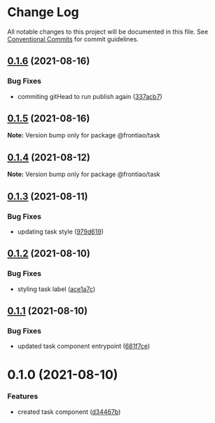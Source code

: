 # Change Log

All notable changes to this project will be documented in this file.
See [Conventional Commits](https://conventionalcommits.org) for commit guidelines.

## [0.1.6](https://github.com/mateusrdgs/frontiao-ui/compare/@frontiao/task@0.1.5...@frontiao/task@0.1.6) (2021-08-16)


### Bug Fixes

* commiting gitHead to run publish again ([337acb7](https://github.com/mateusrdgs/frontiao-ui/commit/337acb786551236db6f092618db501c30a011c4f))





## [0.1.5](https://github.com/mateusrdgs/frontiao-ui/compare/@frontiao/task@0.1.4...@frontiao/task@0.1.5) (2021-08-16)

**Note:** Version bump only for package @frontiao/task





## [0.1.4](https://github.com/mateusrdgs/frontiao-ui/compare/@frontiao/task@0.1.3...@frontiao/task@0.1.4) (2021-08-12)

**Note:** Version bump only for package @frontiao/task





## [0.1.3](https://github.com/mateusrdgs/frontiao-ui/compare/@frontiao/task@0.1.2...@frontiao/task@0.1.3) (2021-08-11)


### Bug Fixes

* updating task style ([979d619](https://github.com/mateusrdgs/frontiao-ui/commit/979d619e01268cf506a7447c897e3b4050807aa4))





## [0.1.2](https://github.com/mateusrdgs/frontiao-ui/compare/@frontiao/task@0.1.1...@frontiao/task@0.1.2) (2021-08-10)


### Bug Fixes

* styling task label ([ace1a7c](https://github.com/mateusrdgs/frontiao-ui/commit/ace1a7cf51d87f70a881bdb7dab1ee012a8c607a))





## [0.1.1](https://github.com/mateusrdgs/frontiao-ui/compare/@frontiao/task@0.1.0...@frontiao/task@0.1.1) (2021-08-10)


### Bug Fixes

* updated task component entrypoint ([681f7ce](https://github.com/mateusrdgs/frontiao-ui/commit/681f7ce1376761cc5b34e6d5ee42fb25bb838bc4))





# 0.1.0 (2021-08-10)


### Features

* created task component ([d34467b](https://github.com/mateusrdgs/frontiao-ui/commit/d34467bd201aec2a02c5eb957541eb8777f8c20f))
